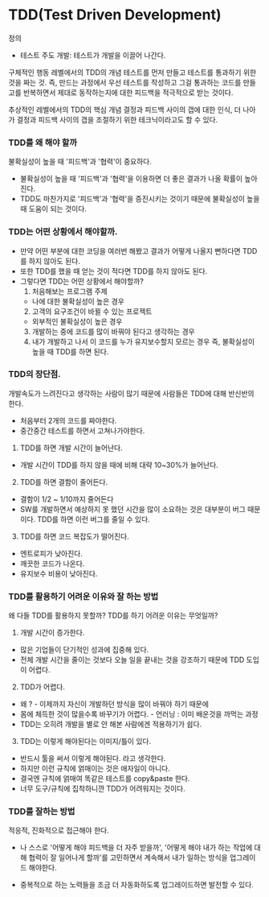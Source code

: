 # TDD(Test Driven Development)

정의 
- 테스트 주도 개발: 테스트가 개발을 이끌어 나간다.

구체적인 행동 레벨에서의 TDD의 개념
  테스트를 먼저 만들고 테스트를 통과하기 위한 것을 짜는 것. 즉, 만드는 과정에서 우선 테스트를 작성하고 그걸 통과하는 코드를 만들고를 반복하면서 제대로 동작하는지에 대한 피드백을 적극적으로 받는 것이다.

추상적인 레벨에서의 TDD의 핵심 개념
  결정과 피드백 사이의 갭에 대한 인식, 더 나아가 결정과 피드백 사이의 갭을 조절하기 위한 테크닉이라고도 할 수 있다.


### TDD를 왜 해야 할까

 불확실성이 높을 때 '피드백'과 '협력'이 중요하다.
  - 불확실성이 높을 때 '피드백'과 '협력'을 이용하면 더 좋은 결과가 나올 확률이 높아진다.
  - TDD도 마찬가지로 '피드백'과 '협력'을 증진시키는 것이기 때문에 불확실성이 높을 때 도움이 되는 것이다.


### TDD는 어떤 상황에서 해야할까.
  - 만약 어떤 부분에 대한 코딩을 여러번 해봤고 결과가 어떻게 나올지 뻔하다면 TDD를 하지 않아도 된다.
  - 또한 TDD를 했을 때 얻는 것이 적다면 TDD를 하지 않아도 된다.
  - 그렇다면 TDD는 어떤 상황에서 해야할까?
    1. 처음해보는 프로그램 주제 
      - 나에 대한 불확실성이 높은 경우
    2. 고객의 요구조건이 바뀔 수 있는 프로젝트
      - 외부적인 불확실성이 높은 경우
    3. 개발하는 중에 코드를 많이 바꿔야 된다고 생각하는 경우
    4. 내가 개발하고 나서 이 코드를 누가 유지보수할지 모르는 경우
  즉, 불확실성이 높을 때 TDD를 하면 된다.

### TDD의 장단점.

  개발속도가 느려진다고 생각하는 사람이 많기 때문에 사람들은 TDD에 대해 반신반의 한다.
   - 처음부터 2개의 코드를 짜야한다.
   - 중간중간 테스트를 하면서 고쳐나가야한다.


  1. TDD를 하면 개발 시간이 늘어난다.
   - 개발 시간이 TDD를 하지 않을 때에 비해 대략 10~30%가 늘어난다.
  2. TDD를 하면 결함이 줄어든다.
   - 결함이 1/2 ~ 1/10까지 줄어든다
   - SW를 개발하면서 예상하지 못 했던 시간을 많이 소요하는 것은 대부분이 버그 때문이다. TDD를 하면 이런 버그를 줄일 수 있다.
  3. TDD를 하면 코드 복잡도가 떨어진다.
   - 엔트로피가 낮아진다.
   - 깨끗한 코드가 나온다.
   - 유지보수 비용이 낮아진다.

  
### TDD를 활용하기 어려운 이유와 잘 하는 방법

  왜 다들 TDD를 활용하지 못할까? TDD를 하기 어려운 이유는 무엇일까?

  1. 개발 시간이 증가한다.
   - 많은 기업들이 단기적인 성과에 집중해 있다.
   - 전체 개발 시간을 줄이는 것보다 오늘 일을 끝내는 것을 강조하기 때문에 TDD 도입이 어렵다.

  2. TDD가 어렵다.
   - 왜 ?
    - 이제까지 자신이 개발하던 방식을 많이 바꿔야 하기 때문에
   - 몸에 체득한 것이 많을수록 바꾸기가 어렵다.
    - 언러닝 : 이미 배운것을 까먹는 과정
   - TDD는 오히려 개발을 별로 안 해본 사람에겐 적용하기가 쉽다.

  3. TDD는 이렇게 해야된다는 이미지/틀이 있다.
   - 반드시 툴을 써서 이렇게 해야된다. 라고 생각한다.
   - 하지만 이런 규칙에 얽매이는 것은 애자일이 아니다.
   - 결국엔 규칙에 얽매여 똑같은 테스트를 copy&paste 한다.
   - 너무 도구/규칙에 집착하니깐 TDD가 어려워지는 것이다.


### TDD를 잘하는 방법

  적응적, 진화적으로 접근해야 한다.

  - 나 스스로 '어떻게 해야 피드백을 더 자주 받을까', '어떻게 해야 내가 하는 작업에 대해 협력이 잘 일어나게 할까'를 고민하면서 계속해서 내가 일하는 방식을 업그레이드 해야한다.

  - 중복적으로 하는 노력들을 조금 더 자동화하도록 업그레이드하면 발전할 수 있다.

  